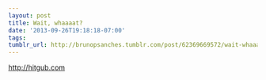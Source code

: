 ```yaml
---
layout: post
title: Wait, whaaaat?
date: '2013-09-26T19:18:18-07:00'
tags: 
tumblr_url: http://brunopsanches.tumblr.com/post/62369669572/wait-whaaaat
---
```

<p><a href="http://hitgub.com"><a href="http://hitgub.com">http://hitgub.com</a></a></p>
